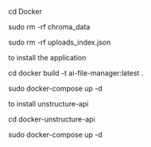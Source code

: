  cd Docker
 
 sudo rm -rf chroma_data

 sudo rm -rf uploads_index.json

to install the application


 cd docker build -t ai-file-manager:latest .

 sudo docker-compose up -d

to install unstructure-api

cd docker-unstructure-api

sudo docker-compose up -d